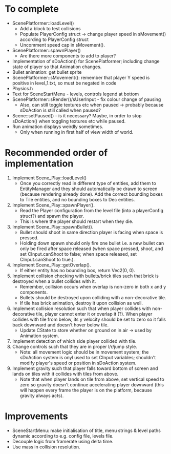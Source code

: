 # To complete
- ScenePlatformer::loadLevel()
    - Add a block to test collisions
    - Populate PlayerConfig struct -> change player speed in sMovement() according to PlayerConfig struct
    - Uncomment speed cap in sMovement().
- ScenePlatformer::spawnPlayer()
    - Are there more components to add to player?
- Implementation of sDoAction() for ScenePlatformer; including change state of player so that Animation changes.
- Bullet animation: get bullet sprite
- ScenePlatformer::sMovement(): remember that player Y speed is positive in level_1.txt, so must be negated in code
- Physics.h
- Text for SceneStartMenu - levels, controls legend at bottom
- ScenePlatformer::sRender()/sUserInput - fix colour change of pausing
    - Also, can still toggle textures etc when paused -> probably because sDoAction is still called when paused?
- Scene::setPaused() - is it necessary? Maybe, in order to stop sDoAction() when toggling textures etc while paused.
- Run animation displays weirdly sometimes.
    - Only when running in first half of view width of world.

# Recommended order of implementation
1. Implement Scene_Play::loadLevel()
    - Once you correctly read in different type of entities, add them to EntityManager and they should automatically be drawn to screen (because rendering already done). Add the correct bounding boxes to Tile entities, and no bounding boxes to Dec entities.
2. Implement Scene_Play::spawnPlayer().
    - Read the Player configuration from the level file (into a playerConfig struct?) and spawn the player.
    - This is where the player should restart when they die.
3. Implement Scene_Play::spawnBullet().
    - Bullet should shoot in same direction player is facing when space is pressed.
    - Holding down spawn should only fire one bullet i.e. a  new bullet can only be fired after space released (when space pressed, shoot, and set CInput.canShoot to false; when space released, set CInput.canShoot to true.).
4. Implement Scene_Play::getOverlap().
    - If either entity has no bounding box, return Vec2(0, 0).
5. Implement collision checking with bullets/brick tiles such that brick is destroyed when a bullet collides with it.
    - Remember, collision occurs when overlap is non-zero in both x and y components.
    - Bullets should be destroyed upon colliding with a non-decorative tile.
    - If tile has brick animation, destroy it upon collision as well.
6. Implement collision resolution such that when player collides with non-decorative tile, player cannot enter it or overlap it (?). When player collides with tile from below, its y velocity should be set to zero so it falls back downward and doesn't hover below tile.
    - Update CState to store whether on ground on in air -> used by Animation system.
7. Implement detection of which side player collided with tile.
8. Change controls such that they are in proper l/r/jump style.
    - Note: all movement logic should be in movement system; the sDoAction system is onyl used to set CInput variables; shouldn't modify player's speed or position in sDoAction system.
9. Implement gravity such that player falls toward bottom of screen and lands on tiles with it collides with tiles from above.
    - Note that when player lands on tile from above, set vertical speed to zero so gravity doesn't continue accelerating player downward (this will happen every frame the player is on the platform, because gravity always acts).

# Improvements
- SceneStartMenu: make initialisation of title, menu strings & level paths dynamic according to e.g. config file, levels file.
- Decouple logic from framerate using delta time.
- Use mass in collision resolution.